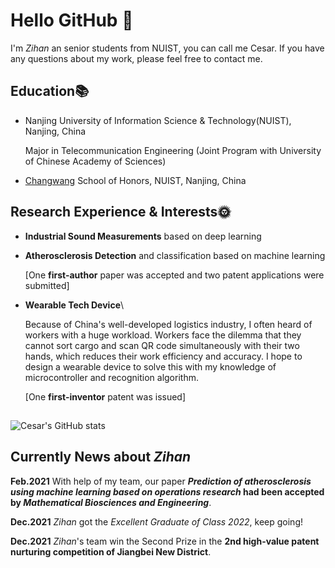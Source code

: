 # Hello GitHub 👋

I'm *Zihan* an senior students from NUIST, you can call me Cesar. If you have any questions about my work, please feel free to contact me.

## Education📚

- Nanjing University of Information Science & Technology(NUIST), Nanjing, China

  Major in Telecommunication Engineering (Joint Program with University of Chinese Academy of Sciences)
  
- <a href="https://zh.wikipedia.org/wiki/%E6%B6%82%E9%95%BF%E6%9C%9B" target="_blank">Changwang</a> School of Honors,  NUIST, Nanjing, China

## Research Experience & Interests🌞

- **Industrial Sound Measurements** based on deep learning
- **Atherosclerosis Detection** and classification based on machine learning

  \[One **first-author** paper was accepted and two patent applications were submitted]
- **Wearable Tech Device**\

  Because of China's well-developed logistics industry, I often heard of workers with a huge workload. Workers face the dilemma that they cannot sort cargo and scan QR code simultaneously with their two hands, which reduces their work efficiency and accuracy. I hope to design a wearable device to solve this with my knowledge of microcontroller and recognition algorithm.

  \[One **first-inventor** patent was issued]

## 
![Cesar's GitHub stats](https://github-readme-stats.vercel.app/api?username=Cesartwothousands&theme=merko)

## Currently News about *Zihan*

**Feb.2021**    With help of my team, our paper ***Prediction of atherosclerosis using machine learning based on operations research* had been accepted by *Mathematical Biosciences and Engineering***.

**Dec.2021**    *Zihan* got the *Excellent Graduate of Class 2022*, keep going!

**Dec.2021**    *Zihan*'s team win the Second Prize in the **2nd high-value patent nurturing competition of Jiangbei New District**.


<!--
[![Top Langs](https://github-readme-stats.vercel.app/api/top-langs/?username=Cesartwothousands&layout=compact)](https://github.com/anuraghazra/github-readme-stats)
-->
